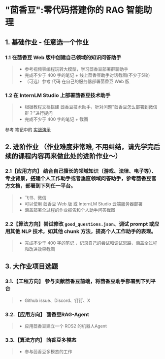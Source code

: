 # "茴香豆":零代码搭建你的 RAG 智能助理

## 1. 基础作业 - 任意选一个作业

### 1.1 在茴香豆 Web 版中创建自己领域的知识问答助手
> - 参考视频零编程玩转大模型，学习茴香豆部署群聊助手
> - 完成不少于 400 字的笔记 + 线上茴香豆助手对话截图(不少于5轮)
> - （可选）参考 代码 在自己的服务器部署茴香豆 Web 版

### 1.2 在 InternLM Studio 上部署茴香豆技术助手
> - 根据教程文档搭建 茴香豆技术助手，针对问题"茴香豆怎么部署到微信群？"进行提问
> - 完成不少于 400 字的笔记 + 截图

参考 笔记中的 [实战演示](./note.md#实战演示)


## 2. 进阶作业 （作业难度非常难, 不用纠结，请先学完后续的课程内容再来做此处的进阶作业～）
### 2.1【应用方向】 结合自己擅长的领域知识（游戏、法律、电子等）、专业背景，搭建个人工作助手或者垂直领域问答助手，参考茴香豆官方文档，部署到下列任一平台。
> - 飞书、微信
> - 可以使用 茴香豆 Web 版 或 InternLM Studio 云端服务器部署
> - 涵盖部署全过程的作业报告和个人助手问答截图

### 2.2【算法方向】尝试修改 `good_questions.json`、调试 prompt 或应用其他 NLP 技术，如其他 chunk 方法，提高个人工作助手的表现。
> - 完成不少于 400 字的笔记 ，记录自己的尝试和调试思路，涵盖全过程和改进效果截图

## 3. 大作业项目选题

### 3.1.【工程方向】 参与贡献茴香豆前端，将茴香豆助手部署到下列平台
> - Github issue、Discord、钉钉、X

### 3.2.【应用方向】 茴香豆RAG-Agent
> - 应用茴香豆建立一个 ROS2 的机器人Agent

### 3.3.【算法方向】 茴香豆多模态
> - 参与茴香豆多模态的工作

